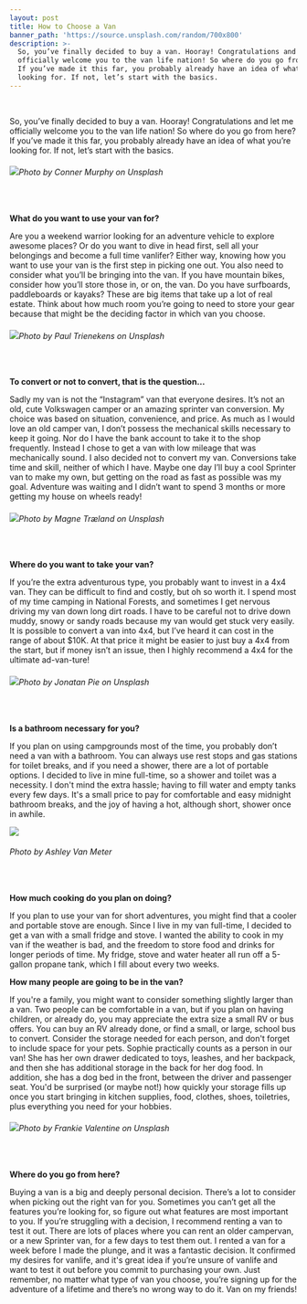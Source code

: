 ```yaml
---
layout: post
title: How to Choose a Van
banner_path: 'https://source.unsplash.com/random/700x800'
description: >-
  So, you’ve finally decided to buy a van. Hooray! Congratulations and let me
  officially welcome you to the van life nation! So where do you go from here?
  If you’ve made it this far, you probably already have an idea of what you’re
  looking for. If not, let’s start with the basics.
---
```


&nbsp;

So, you’ve finally decided to buy a van. Hooray! Congratulations and let me officially welcome you to the van life nation! So where do you go from here? If you’ve made it this far, you probably already have an idea of what you’re looking for. If not, let’s start with the basics.

###### ![](/uploads/conner-murphy-345177-unsplash-1-1.jpg)Photo by Conner Murphy on Unsplash

&nbsp;

**What do you want to use your van for?**

Are you a weekend warrior looking for an adventure vehicle to explore awesome places? Or do you want to dive in head first, sell all your belongings and become a full time vanlifer? Either way, knowing how you want to use your van is the first step in picking one out. You also need to consider what you’ll be bringing into the van. If you have mountain bikes, consider how you’ll store those in, or on, the van. Do you have surfboards, paddleboards or kayaks? These are big items that take up a lot of real estate. Think about how much room you’re going to need to store your gear because that might be the deciding factor in which van you choose.

###### ![](/uploads/paul-trienekens-304789-unsplash-1-1.jpg)Photo by Paul Trienekens on Unsplash

&nbsp;

**To convert or not to convert, that is the question…**

Sadly my van is not the “Instagram” van that everyone desires. It’s not an old, cute Volkswagen camper or an amazing sprinter van conversion. My choice was based on situation, convenience, and price. As much as I would love an old camper van, I don’t possess the mechanical skills necessary to keep it going. Nor do I have the bank account to take it to the shop frequently. Instead I chose to get a van with low mileage that was mechanically sound. I also decided not to convert my van. Conversions take time and skill, neither of which I have. Maybe one day I’ll buy a cool Sprinter van to make my own, but getting on the road as fast as possible was my goal. Adventure was waiting and I didn’t want to spend 3 months or more getting my house on wheels ready!

###### ![](/uploads/magne-traeland-518071-unsplash-1-1.jpg)Photo by Magne Tr&aelig;land on Unsplash

&nbsp;

**Where do you want to take your van?**

If you’re the extra adventurous type, you probably want to invest in a 4x4 van. They can be difficult to find and costly, but oh so worth it. I spend most of my time camping in National Forests, and sometimes I get nervous driving my van down long dirt roads. I have to be careful not to drive down muddy, snowy or sandy roads because my van would get stuck very easily. It is possible to convert a van into 4x4, but I’ve heard it can cost in the range of about $10K. At that price it might be easier to just buy a 4x4 from the start, but if money isn’t an issue, then I highly recommend a 4x4 for the ultimate ad-van-ture!

###### ![](/uploads/jonatan-pie-230174-unsplash-1-1.jpg)Photo by Jonatan Pie on Unsplash

&nbsp;

**Is a bathroom necessary for you?**

If you plan on using campgrounds most of the time, you probably don’t need a van with a bathroom. You can always use rest stops and gas stations for toilet breaks, and if you need a shower, there are a lot of portable options. I decided to live in mine full-time, so a shower and toilet was a necessity. I don't mind the extra hassle; having to fill water and empty tanks every few days. It's a small price to pay for comfortable and easy midnight bathroom breaks, and the joy of having a hot, although short, shower once in awhile.

![](/uploads/untitled-1-of-1-22.jpg)

###### Photo by Ashley Van Meter

&nbsp;

**How much cooking do you plan on doing?**

If you plan to use your van for short adventures, you might find that a cooler and portable stove are enough. Since I live in my van full-time, I decided to get a van with a small fridge and stove. I wanted the ability to cook in my van if the weather is bad, and the freedom to store food and drinks for longer periods of time. My fridge, stove and water heater all run off a 5-gallon propane tank, which I fill about every two weeks.

**How many people are going to be in the van?**

If you're a family, you might want to consider something slightly larger than a van. Two people can be comfortable in a van, but if you plan on having children, or already do, you may appreciate the extra size a small RV or bus offers. You can buy an RV already done, or find a small, or large, school bus to convert. Consider the storage needed for each person, and don't forget to include space for your pets. Sophie practically counts as a person in our van! She has her own drawer dedicated to toys, leashes, and her backpack, and then she has additional storage in the back for her dog food. In addition, she has a dog bed in the front, between the driver and passenger seat. You'd be surprised (or maybe not!) how quickly your storage fills up once you start bringing in kitchen supplies, food, clothes, shoes, toiletries, plus everything you need for your hobbies.

###### ![](/uploads/frankie-valentine-565054-unsplash-1-1.jpg)Photo by Frankie Valentine on Unsplash

&nbsp;

**Where do you go from here?**

Buying a van is a big and deeply personal decision. There’s a lot to consider when picking out the right van for you. Sometimes you can’t get all the features you’re looking for, so figure out what features are most important to you. If you’re struggling with a decision, I recommend renting a van to test it out. There are lots of places where you can rent an older campervan, or a new Sprinter van, for a few days to test them out. I rented a van for a week before I made the plunge, and it was a fantastic decision. It confirmed my desires for vanlife, and it's great idea if you’re unsure of vanlife and want to test it out before you commit to purchasing your own. Just remember, no matter what type of van you choose, you’re signing up for the adventure of a lifetime and there’s no wrong way to do it. Van on my friends!